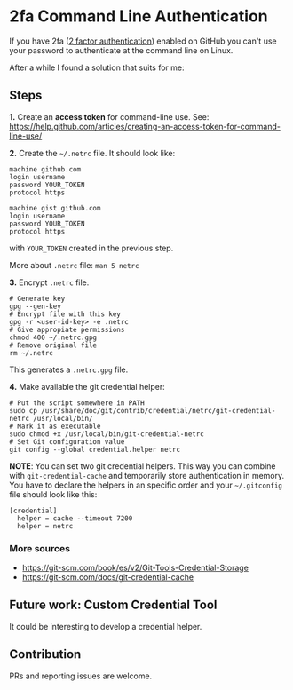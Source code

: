 # 2fa Command Line Authentication

If you have 2fa ([2 factor authentication](https://help.github.com/articles/securing-your-account-with-two-factor-authentication-2fa/)) enabled on GitHub you can't use your password to authenticate at the command line on Linux.

After a while I found a solution that suits for me:

## Steps

**1.** Create an **access token** for command-line use. See: https://help.github.com/articles/creating-an-access-token-for-command-line-use/

**2.** Create the `~/.netrc` file. It should look like:

```
machine github.com
login username
password YOUR_TOKEN
protocol https

machine gist.github.com
login username
password YOUR_TOKEN
protocol https
```
with `YOUR_TOKEN` created in the previous step.

More about `.netrc` file: `man 5 netrc`

**3.** Encrypt `.netrc` file.

```shell
# Generate key
gpg --gen-key
# Encrypt file with this key
gpg -r <user-id-key> -e .netrc
# Give appropiate permissions
chmod 400 ~/.netrc.gpg
# Remove original file
rm ~/.netrc
```

This generates a `.netrc.gpg` file.

**4.** Make available the git credential helper:

```shell
# Put the script somewhere in PATH
sudo cp /usr/share/doc/git/contrib/credential/netrc/git-credential-netrc /usr/local/bin/
# Mark it as executable
sudo chmod +x /usr/local/bin/git-credential-netrc
# Set Git configuration value
git config --global credential.helper netrc
```

**NOTE**: You can set two git credential helpers. This way you can combine with `git-credential-cache` and temporarily store authentication in memory. You have to declare the helpers in an specific order and your `~/.gitconfig` file should look like this:

```
[credential]
  helper = cache --timeout 7200
  helper = netrc
```

### More sources

- https://git-scm.com/book/es/v2/Git-Tools-Credential-Storage
- https://git-scm.com/docs/git-credential-cache

## Future work: Custom Credential Tool

It could be interesting to develop a credential helper.

## Contribution

PRs and reporting issues are welcome.
